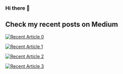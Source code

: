 ### Hi there 👋



## Check my recent posts on Medium

<a target="_blank" href="https://github-readme-medium-recent-article.vercel.app/medium/@lombos.monika/0"><img src="https://github-readme-medium-recent-article.vercel.app/medium/@lombos.monika/0" alt="Recent Article 0"> 

  <a target="_blank" href="https://github-readme-medium-recent-article.vercel.app/medium/@lombos.monika/1"><img src="https://github-readme-medium-recent-article.vercel.app/medium/@lombos.monika/1" alt="Recent Article 1">  

  <a target="_blank" href="https://github-readme-medium-recent-article.vercel.app/medium/@lombos.monika/2"><img src="https://github-readme-medium-recent-article.vercel.app/medium/@lombos.monika/2" alt="Recent Article 2">  

  <a target="_blank" href="https://github-readme-medium-recent-article.vercel.app/medium/@lombos.monika/3"><img src="https://github-readme-medium-recent-article.vercel.app/medium/@lombos.monika/3" alt="Recent Article 3"> 



<!--
**lombocska/lombocska** is a ✨ _special_ ✨ repository because its `README.md` (this file) appears on your GitHub profile.

Here are some ideas to get you started:

- 🔭 I’m currently working on ...
- 🌱 I’m currently learning ...
- 👯 I’m looking to collaborate on ...
- 🤔 I’m looking for help with ...
- 💬 Ask me about ...
- 📫 How to reach me: ...
- 😄 Pronouns: ...
- ⚡ Fun fact: ...
-->
